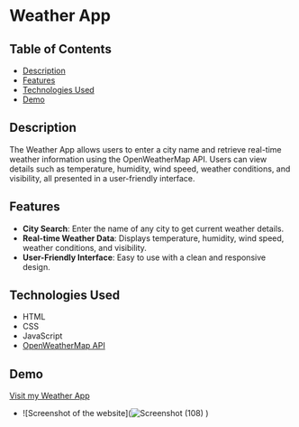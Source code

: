 # Weather App

## Table of Contents

- [Description](#description)
- [Features](#features)
- [Technologies Used](#technologies-used)
- [Demo](#demo)

## Description

The Weather App allows users to enter a city name and retrieve real-time weather information using the OpenWeatherMap API. Users can view details such as temperature, humidity, wind speed, weather conditions, and visibility, all presented in a user-friendly interface.

## Features

- **City Search**: Enter the name of any city to get current weather details.
- **Real-time Weather Data**: Displays temperature, humidity, wind speed, weather conditions, and visibility.
- **User-Friendly Interface**: Easy to use with a clean and responsive design.

## Technologies Used

- HTML
- CSS
- JavaScript
- [OpenWeatherMap API](https://openweathermap.org/api)

## Demo

[Visit my Weather App](https://weather-noio.onrender.com)

- ![Screenshot of the website](![Screenshot (108)](https://github.com/user-attachments/assets/45faf61d-c0c7-4a6b-8155-7a88831fb96c)
)
